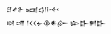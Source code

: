 <div class='block'>
<div class='line'>𒆪𒍦𒉿 𒍢𒌓𒀀𒋾</div>
<div class='line'>𒊭 𒋬 𒁹𒌋𒌋𒉡𒆠𒀭𒅎 𒇽𒃲𒂍𒃲</div>
</div>